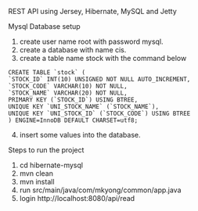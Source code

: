 REST API using Jersey, Hibernate, MySQL and Jetty

Mysql Database setup
1. create user name root with password mysql.
2. create a database with name cis.
3. create a table name stock with the command below
```$xslt
CREATE TABLE `stock` (   
`STOCK_ID` INT(10) UNSIGNED NOT NULL AUTO_INCREMENT,   
`STOCK_CODE` VARCHAR(10) NOT NULL,   
`STOCK_NAME` VARCHAR(20) NOT NULL,   
PRIMARY KEY (`STOCK_ID`) USING BTREE,   
UNIQUE KEY `UNI_STOCK_NAME` (`STOCK_NAME`),   
UNIQUE KEY `UNI_STOCK_ID` (`STOCK_CODE`) USING BTREE 
) ENGINE=InnoDB DEFAULT CHARSET=utf8;
```
4. insert some values into the database.

Steps to run the project

1. cd hibernate-mysql
2. mvn clean
3. mvn install
4. run src/main/java/com/mkyong/common/app.java
5. login http://localhost:8080/api/read